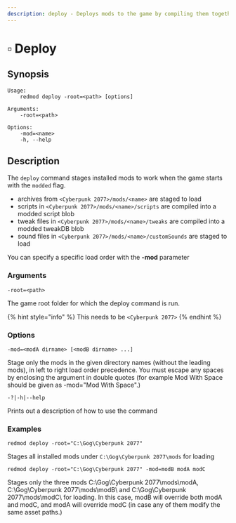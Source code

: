 ```yaml
---
description: deploy - Deploys mods to the game by compiling them together
---
```


# ▫ Deploy

## Synopsis <a href="#synopsis" id="synopsis"></a>

```
Usage:
    redmod deploy -root=<path> [options]​

Arguments:
    -root=<path>
    
​Options:
    -mod=<name>
    -h, --help
```

## Description <a href="#description" id="description"></a>

The `deploy` command stages installed mods to work when the game starts with the `modded` flag.

* archives from `<Cyberpunk 2077>/mods/<name>` are staged to load
* scripts in `<Cyberpunk 2077>/mods/<name>/scripts` are compiled into a modded script blob
* tweak files in `<Cyberpunk 2077>/mods/<name>/tweaks` are compiled into a modded tweakDB blob
* sound files in `<Cyberpunk 2077>/mods/<name>/customSounds` are staged to load

You can specify a specific load order with the **-mod** parameter

### Arguments <a href="#arguments" id="arguments"></a>

```
-root=<path>
```

The game root folder for which the deploy command is run.

{% hint style="info" %}
This needs to be `<Cyberpunk 2077>`
{% endhint %}

### Options <a href="#options" id="options"></a>

```
-mod=<modA dirname> [<modB dirname> ...]
```

Stage only the mods in the given directory names (without the leading mods), in left to right load order precedence. You must escape any spaces by enclosing the argument in double quotes (for example Mod With Space should be given as -mod="Mod With Space".)

```
-?|-h|--help
```

Prints out a description of how to use the command

### Examples <a href="#examples" id="examples"></a>

```
redmod deploy -root="C:\Gog\Cyberpunk 2077"
```

Stages all installed mods under `C:\Gog\Cyberpunk 2077\mods` for loading

```
redmod deploy -root="C:\Gog\Cyberpunk 2077" -mod=modB modA modC
```

Stages only the three mods C:\Gog\Cyberpunk 2077\mods\modA, C:\Gog\Cyberpunk 2077\mods\modB\ and C:\Gog\Cyberpunk 2077\mods\modC\ for loading. In this case, modB will override both modA and modC, and modA will override modC (in case any of them modify the same asset paths.)
